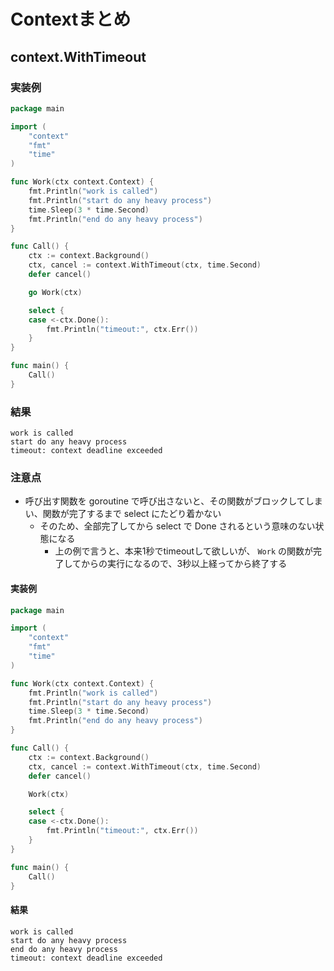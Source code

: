 # Contextまとめ

## context.WithTimeout

### 実装例

```go
package main

import (
	"context"
	"fmt"
	"time"
)

func Work(ctx context.Context) {
	fmt.Println("work is called")
	fmt.Println("start do any heavy process")
	time.Sleep(3 * time.Second)
	fmt.Println("end do any heavy process")
}

func Call() {
	ctx := context.Background()
	ctx, cancel := context.WithTimeout(ctx, time.Second)
	defer cancel()

	go Work(ctx)

	select {
	case <-ctx.Done():
		fmt.Println("timeout:", ctx.Err())
	}
}

func main() {
	Call()
}

```

### 結果

```
work is called
start do any heavy process
timeout: context deadline exceeded
```

### 注意点

- 呼び出す関数を goroutine で呼び出さないと、その関数がブロックしてしまい、関数が完了するまで select にたどり着かない
    - そのため、全部完了してから select で Done されるという意味のない状態になる
        - 上の例で言うと、本来1秒でtimeoutして欲しいが、 `Work` の関数が完了してからの実行になるので、3秒以上経ってから終了する

#### 実装例

```go
package main

import (
	"context"
	"fmt"
	"time"
)

func Work(ctx context.Context) {
	fmt.Println("work is called")
	fmt.Println("start do any heavy process")
	time.Sleep(3 * time.Second)
	fmt.Println("end do any heavy process")
}

func Call() {
	ctx := context.Background()
	ctx, cancel := context.WithTimeout(ctx, time.Second)
	defer cancel()

	Work(ctx)

	select {
	case <-ctx.Done():
		fmt.Println("timeout:", ctx.Err())
	}
}

func main() {
	Call()
}
```

#### 結果

```
work is called
start do any heavy process
end do any heavy process
timeout: context deadline exceeded
```
